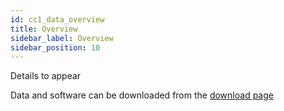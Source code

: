 ```yaml
---
id: cc1_data_overview
title: Overview
sidebar_label: Overview
sidebar_position: 10
---
```


Details to appear


Data and software can be downloaded from the [download page](/docs/cadenza1/Take%20part/cc1_download.md)


